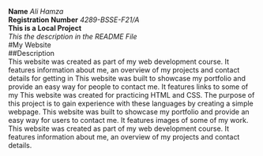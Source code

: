 **Name** *Ali Hamza*
<br>
**Registration Number** *4289-BSSE-F21/A*
<br>
 **This is a Local Project**
 <br>
 *This the description in the README File*
 <br>
 #My Website
 <br>
 ##Description
 <br>
 This website was created as part of my web development course. It features information about me, an overview of my projects and contact details for getting in 
 This website was built to showcase my portfolio and provide an easy way for people to contact me. It features links to some of my 
 This website was created for practicing HTML and CSS. The purpose of this project is to gain experience with these languages by creating a simple webpage.
 This website was built to showcase my portfolio and provide an easy way for users to contact me. It features images of some of my work.
 This website was created as part of my web development course. It features information about me, an overview of my projects and contact details.   